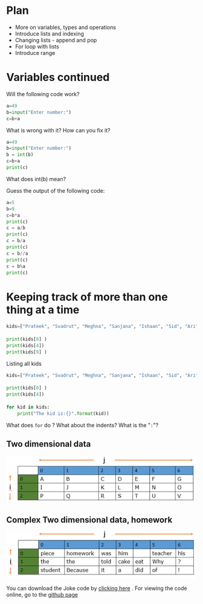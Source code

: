 # Plan 

* More on variables, types and operations 
* Introduce lists and indexing 
* Changing lists - append and pop 
* For loop with lists 
* Introduce range 

# Variables continued 

Will the following code work? 

```python
a=49 
b=input("Enter number:")
c=b+a
```

What is wrong with it? How can you fix it? 

```python
a=49 
b=input("Enter number:")
b = int(b) 
c=b+a
print(c)
```

What does int(b) mean? 

Guess the output of the following code:
```python
a=5
b=9
c=b*a
print(c) 
c = a/b 
print(c) 
c = b/a
print(c) 
c = b//a 
print(c) 
c = b%a 
print(c)  
```

# Keeping track of more than one thing at a time 

```python
kids=["Prateek", "Svadrut", "Meghna", "Sanjana", "Ishaan", "Sid", "Ari" , "Shloak"] 

print(kids[0] )
print(kids[4])
print(kids[9] )
```
Listing all kids 
```python
kids=["Prateek", "Svadrut", "Meghna", "Sanjana", "Ishaan", "Sid", "Ari" , "Shloak"] 

print(kids[0] )
print(kids[4])

for kid in kids: 
    print("The kid is:{}".format(kid))
```
What does ``for`` do ? What about the indents? What is the "`:`"?

## Two dimensional data 

![](./code-02/simple_matrix.png)<!-- .element height="50%" width="50%" -->


## Complex Two dimensional data, homework 
![](./code-02/joke_matrix.png)<!-- .element height="50%" width="50%" -->

You can download the Joke code by [clicking here](https://raw.githubusercontent.com/abhijat01/py4kids.l1.2019/master/module-01/code-02/joke_matrix.py) . For viewing the code online, go to the [github page](./code-02/joke_matrix.py) 


